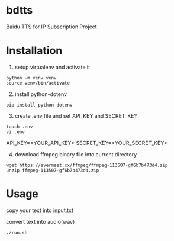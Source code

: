 # bdtts
Baidu TTS for IP Subscription Project

# Installation

1. setup virtualenv and activate it
```
python -m venv venv
source venv/bin/activate
```

2. install python-dotenv
```
pip install python-dotenv
```

3. create .env file and set API_KEY and SECRET_KEY
```
touch .env
vi .env
```

API_KEY=<YOUR_API_KEY>
SECRET_KEY=<YOUR_SECRET_KEY>

4. download ffmpeg binary file into current directory
```
wget https://evermeet.cx/ffmpeg/ffmpeg-113507-gf6b7b473d4.zip
unzip ffmpeg-113507-gf6b7b473d4.zip
```

# Usage

copy your text into input.txt

convert text into audio(wav)

```
./run.sh
```

